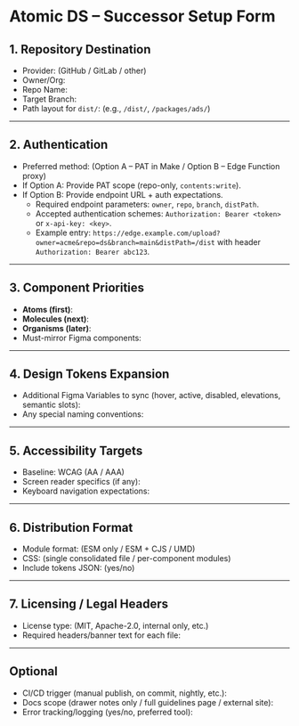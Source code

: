 # Atomic DS – Successor Setup Form

## 1. Repository Destination
- Provider: (GitHub / GitLab / other)  
- Owner/Org:  
- Repo Name:  
- Target Branch:  
- Path layout for `dist/`: (e.g., `/dist/`, `/packages/ads/`)

---

## 2. Authentication
- Preferred method: (Option A – PAT in Make / Option B – Edge Function proxy)
- If Option A: Provide PAT scope (repo-only, `contents:write`).
- If Option B: Provide endpoint URL + auth expectations.
  - Required endpoint parameters: `owner`, `repo`, `branch`, `distPath`.
  - Accepted authentication schemes: `Authorization: Bearer <token>` or `x-api-key: <key>`.
  - Example entry: `https://edge.example.com/upload?owner=acme&repo=ds&branch=main&distPath=/dist` with header `Authorization: Bearer abc123`.

---

## 3. Component Priorities
- **Atoms (first)**:  
- **Molecules (next)**:  
- **Organisms (later)**:  
- Must-mirror Figma components:  

---

## 4. Design Tokens Expansion
- Additional Figma Variables to sync (hover, active, disabled, elevations, semantic slots):  
- Any special naming conventions:  

---

## 5. Accessibility Targets
- Baseline: WCAG (AA / AAA)  
- Screen reader specifics (if any):  
- Keyboard navigation expectations:  

---

## 6. Distribution Format
- Module format: (ESM only / ESM + CJS / UMD)  
- CSS: (single consolidated file / per-component modules)  
- Include tokens JSON: (yes/no)  

---

## 7. Licensing / Legal Headers
- License type: (MIT, Apache-2.0, internal only, etc.)  
- Required headers/banner text for each file:  

---

## Optional
- CI/CD trigger (manual publish, on commit, nightly, etc.):  
- Docs scope (drawer notes only / full guidelines page / external site):  
- Error tracking/logging (yes/no, preferred tool):  
